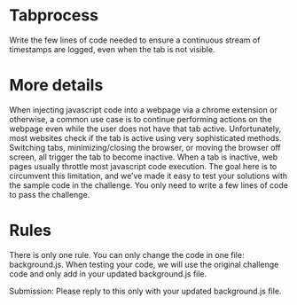 # Tabprocess
Write the few lines of code needed to ensure a continuous stream of timestamps are logged, even when the tab is not visible.

# More details
When injecting javascript code into a webpage via a chrome extension or otherwise, a common use case is to continue performing actions on the webpage even while the user does not have that tab active. Unfortunately, most websites check if the tab is active using very sophisticated methods. Switching tabs, minimizing/closing the browser, or moving the browser off screen, all trigger the tab to become inactive. When a tab is inactive, web pages usually throttle most javascript code execution. The goal here is to circumvent this limitation, and we’ve made it easy to test your solutions with the sample code in the challenge. You only need to write a few lines of code to pass the challenge.

# Rules
There is only one rule. You can only change the code in one file: background.js. When testing your code, we will use the original challenge code and only add in your updated background.js file.

Submission:
Please reply to this only with your updated background.js file.
